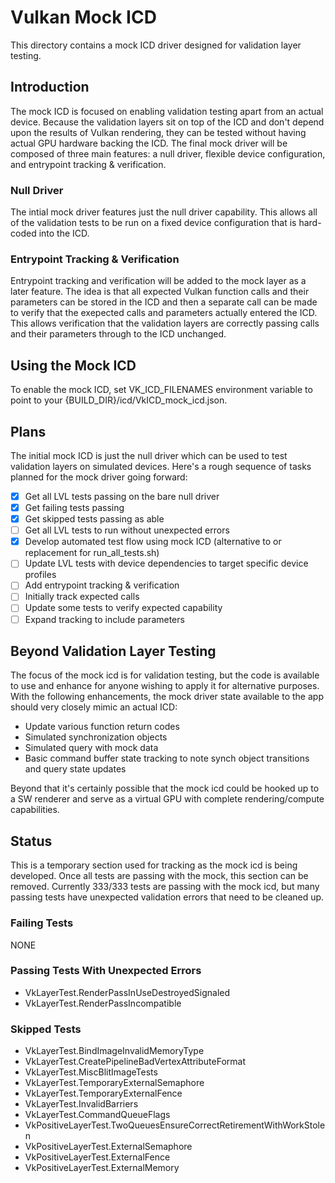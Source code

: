 # Vulkan Mock ICD

This directory contains a mock ICD driver designed for validation layer testing.

## Introduction

The mock ICD is focused on enabling validation testing apart from an actual device. Because the validation layers
sit on top of the ICD and don't depend upon the results of Vulkan rendering, they can be tested without having actual
GPU hardware backing the ICD. The final mock driver will be composed of three main features: a null driver, flexible
device configuration, and entrypoint tracking & verification.

### Null Driver
The intial mock driver features just the null driver capability. This allows all of the validation tests to be run
on a fixed device configuration that is hard-coded into the ICD.

### Entrypoint Tracking & Verification
Entrypoint tracking and verification will be added to the mock layer as a later feature. The idea is that all expected
Vulkan function calls and their parameters can be stored in the ICD and then a separate call can be made to verify that
the exepected calls and parameters actually entered the ICD. This allows verification that the validation layers are
correctly passing calls and their parameters through to the ICD unchanged.

## Using the Mock ICD

To enable the mock ICD, set VK\_ICD\_FILENAMES environment variable to point to your {BUILD_DIR}/icd/VkICD\_mock\_icd.json.

## Plans

The initial mock ICD is just the null driver which can be used to test validation layers on
simulated devices. Here's a rough sequence of tasks planned for the mock driver going forward:
- [X] Get all LVL tests passing on the bare null driver
- [X] Get failing tests passing
- [X] Get skipped tests passing as able
- [ ] Get all LVL tests to run without unexpected errors
- [X] Develop automated test flow using mock ICD (alternative to or replacement for run\_all\_tests.sh)
- [ ] Update LVL tests with device dependencies to target specific device profiles
- [ ] Add entrypoint tracking & verification
- [ ] Initially track expected calls
- [ ] Update some tests to verify expected capability
- [ ] Expand tracking to include parameters

## Beyond Validation Layer Testing

The focus of the mock icd is for validation testing, but the code is available to use and enhance for anyone wishing to apply it for alternative
purposes.
With the following enhancements, the mock driver state available to the app should very closely mimic an actual ICD:
- Update various function return codes
- Simulated synchronization objects
- Simulated query with mock data
- Basic command buffer state tracking to note synch object transitions and query state updates

Beyond that it's certainly possible that the mock icd could be hooked up to a SW renderer and serve as a virtual GPU with complete rendering/compute
capabilities.

## Status

This is a temporary section used for tracking as the mock icd is being developed. Once all tests are passing with the mock, this section can be removed.
Currently 333/333 tests are passing with the mock icd, but many passing tests have unexpected validation errors that need to be cleaned up.

### Failing Tests

NONE

### Passing Tests With Unexpected Errors

- VkLayerTest.RenderPassInUseDestroyedSignaled
- VkLayerTest.RenderPassIncompatible

### Skipped Tests

- VkLayerTest.BindImageInvalidMemoryType
- VkLayerTest.CreatePipelineBadVertexAttributeFormat
- VkLayerTest.MiscBlitImageTests
- VkLayerTest.TemporaryExternalSemaphore
- VkLayerTest.TemporaryExternalFence
- VkLayerTest.InvalidBarriers
- VkLayerTest.CommandQueueFlags
- VkPositiveLayerTest.TwoQueuesEnsureCorrectRetirementWithWorkStolen
- VkPositiveLayerTest.ExternalSemaphore
- VkPositiveLayerTest.ExternalFence
- VkPositiveLayerTest.ExternalMemory
